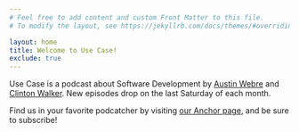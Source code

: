 ```yaml
---
# Feel free to add content and custom Front Matter to this file.
# To modify the layout, see https://jekyllrb.com/docs/themes/#overriding-theme-defaults

layout: home
title: Welcome to Use Case!
exclude: true
---
```

Use Case is a podcast about Software Development by [Austin Webre](https://twitter.com/austinwebre) and [Clinton Walker](https://twitter.com/clintonjwalker). New episodes drop on the last Saturday of each month.

Find us in your favorite podcatcher by visiting [our Anchor page](https://anchor.fm/use-case), and be sure to subscribe!